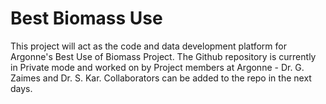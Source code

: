 # Best Biomass Use

This project will act as the code and data development platform for Argonne's Best Use of Biomass Project. The Github repository is currently in Private mode and worked on by Project members at Argonne - Dr. G. Zaimes and Dr. S. Kar. Collaborators can be added to the repo in the next days.
